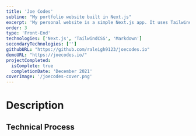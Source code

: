 ```yaml
---
title: 'Joe Codes'
subline: "My portfolio website built in Next.js"
excerpt: 'My personal website is a simple Next.js app. It uses TailwindCSS v3 and Framer Motion for subtle animations. The data is sourced in Node from Markdown files using Remark and Remark-HTML.'
order: 3
type: 'Front-End'
technologies: ['Next.js', 'TailwindCSS', 'Markdown']
secondaryTechnologies: ['']
githubURL: "https://github.com/raleigh9123/joecodes.io"
demoURL: "https://joecodes.io/"
projectCompleted:
  isComplete: true
  completionDate: 'December 2021'
coverImage: '/joecodes-cover.png'
---
```


# Description

## Technical Process
